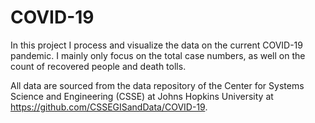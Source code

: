 # COVID-19
In this project I process and visualize the data on the current COVID-19 pandemic. I mainly only focus on the total case numbers, as well on the count of recovered people and death tolls.

All data are sourced from the data repository of the Center for Systems Science and Engineering (CSSE) at Johns Hopkins University at https://github.com/CSSEGISandData/COVID-19.